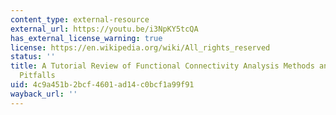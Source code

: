 ```yaml
---
content_type: external-resource
external_url: https://youtu.be/i3NpKY5tcQA
has_external_license_warning: true
license: https://en.wikipedia.org/wiki/All_rights_reserved
status: ''
title: A Tutorial Review of Functional Connectivity Analysis Methods and Their Interpretational
  Pitfalls
uid: 4c9a451b-2bcf-4601-ad14-c0bcf1a99f91
wayback_url: ''
---
```

